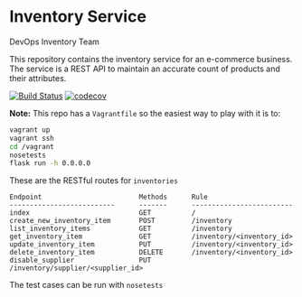 # Inventory Service
DevOps Inventory Team

This repository contains the inventory service for an e-commerce business. The service is a REST API to maintain an accurate count of products and their attributes.

[![Build Status](https://travis-ci.com/NYU-DevOps-Inventory-Team/inventories.svg?branch=main)](https://travis-ci.com/NYU-DevOps-Inventory-Team/inventories)
[![codecov](https://codecov.io/gh/NYU-DevOps-Inventory-Team/inventories/branch/main/graph/badge.svg?token=5NLUQE5NIR)](https://codecov.io/gh/NYU-DevOps-Inventory-Team/inventories)

**Note:** This repo has a `Vagrantfile` so the easiest way to play with it is to:

```bash
vagrant up
vagrant ssh
cd /vagrant
nosetests
flask run -h 0.0.0.0
```

These are the RESTful routes for `inventories` 
```
Endpoint                        Methods      Rule
--------------------------      -------      -------------------------
index                           GET          / 
create_new_inventory_item       POST         /inventory 
list_inventory_items            GET          /inventory 
get_inventory_item              GET          /inventory/<inventory_id> 
update_inventory_item           PUT          /inventory/<inventory_id> 
delete_inventory_item           DELETE       /inventory/<inventory_id> 
disable_supplier                PUT          /inventory/supplier/<supplier_id> 
```

The test cases can be run with `nosetests`

